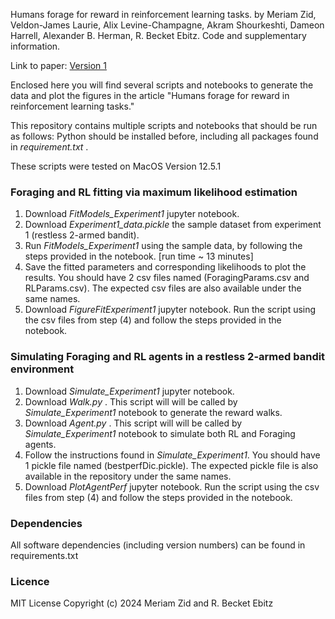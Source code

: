 Humans forage for reward in reinforcement learning tasks. 
by Meriam Zid, Veldon-James Laurie, Alix Levine-Champagne, Akram Shourkeshti, Dameon Harrell, Alexander B. Herman, R. Becket Ebitz. Code and supplementary information. 

Link to paper: [Version 1](https://www.biorxiv.org/content/10.1101/2024.07.08.602539v1.article-metrics)

Enclosed here you will find several scripts and notebooks to generate the data and plot the figures in the article "Humans forage for reward in reinforcement learning tasks."

This repository contains multiple scripts and notebooks that should be run as follows:
Python should be installed before, including all packages found in _requirement.txt_ .

These scripts were tested on MacOS Version 12.5.1

### Foraging and RL fitting via maximum likelihood estimation 

1. Download _FitModels_Experiment1_ jupyter notebook.
2. Download _Experiment1_data.pickle_ the sample dataset from experiment 1 (restless 2-armed bandit).
3. Run _FitModels_Experiment1_ using the sample data, by following the steps provided in the notebook. [run time ~ 13 minutes]
4. Save the fitted parameters and corresponding likelihoods to plot the results. You should have 2 csv files named (ForagingParams.csv and RLParams.csv).
The expected csv files are also available under the same names. 
6. Download _FigureFitExperiment1_ jupyter notebook. Run the script using the csv files from step (4) and follow the steps provided in the notebook.
   
### Simulating Foraging and RL agents in a restless 2-armed bandit environment

1. Download _Simulate_Experiment1_ jupyter notebook.
2. Download _Walk.py_ . This script will will be called by _Simulate_Experiment1_ notebook to generate the reward walks.
3. Download _Agent.py_ . This script will will be called by _Simulate_Experiment1_ notebook to simulate both RL and Foraging agents.
4. Follow the instructions found in _Simulate_Experiment1_.  You should have 1 pickle file named (bestperfDic.pickle).
The expected pickle file is also available in the repository under the same names. 
6. Download _PlotAgentPerf_ jupyter notebook. Run the script using the csv files from step (4) and follow the steps provided in the notebook.

### Dependencies 
All software dependencies (including version numbers) can be found in requirements.txt



### Licence

MIT License
Copyright (c) 2024 Meriam Zid and R. Becket Ebitz
